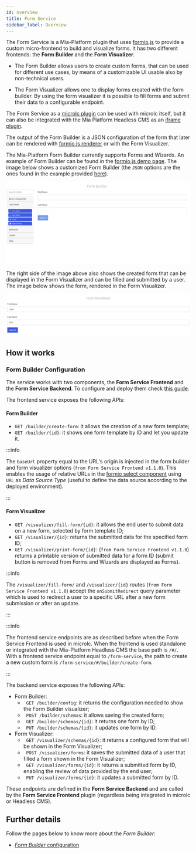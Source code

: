 ```yaml
---
id: overview
title: Form Service
sidebar_label: Overview
---
```

The Form Service is a Mia-Platform plugin that uses [formio.js](https://github.com/formio/formio.js) to provide a custom micro-frontend to build and visualize forms.
It has two different frontends: the **Form Builder** and the **Form Visualizer**.

- The Form Builder allows users to create custom forms, that can be used for different use cases, by means of a customizable UI usable also by non-technical users.

- The Form Visualizer allows one to display forms created with the form builder. By using the form visualizer it is possible to fill forms and submit their data to a configurable endpoint.

The Form Service as a [microlc plugin](../../business_suite/microlc/overview#plugins) can be used with microlc itself, but it can also be integrated with the Mia Platform Headless CMS as an [iframe plugin](../../business_suite/microlc/plugin_configuration#iframe-plugin).

The output of the Form Builder is a JSON configuration of the form that later can be rendered with [formio.js renderer](https://github.com/formio/formio.js/wiki/Form-Renderer) or with the Form Visualizer.

The Mia-Platform Form Builder currently supports Forms and Wizards. An example of Form Builder can be found in the [formio.js demo page](https://formio.github.io/formio.js/app/builder). The image below shows a customized Form Builder (the `JSON` options are the ones found in the example provided [here](configuration#form-builder-options-parameters)).

![Form Builder UI](img/form-builder-ui-sandbox.png)

The right side of the image above also shows the created form that can be displayed in the Form Visualizer and can be filled and submitted by a user. The image below shows the form, rendered in the Form Visualizer.

![Form Visualizer UI](img/form-visualizer-ui-sandbox.png)

## How it works

### Form Builder Configuration

The service works with two components, the **Form Service Frontend** and the **Form Service Backend**. To configure and deploy them check [this guide](configuration).

The frontend service exposes the following APIs:

#### Form Builder
- `GET /builder/create-form`: it allows the creation of a new form template;
- `GET /builder/{id}`: it shows one form template by ID and let you update it.

:::info

The `baseUrl` property equal to the URL's origin is injected in the form builder and form visualizer options (`from Form Service Frontend v1.1.0`). This enables the usage of relative URLs in the [formio select component](https://help.form.io/userguide/forms/form-components#select) using `URL` as *Data Source Type* (useful to define the data source according to the deployed environment).

:::
  
#### Form Visualizer
- `GET /visualizer/fill-form/{id}`: it allows the end user to submit data on a new form, selected by form template ID;
- `GET /visualizer/{id}`: returns the submitted data for the specified form ID;
- `GET /visualizer/print-form/{id}`: (`from Form Service Frontend v1.1.0`) returns a printable version of submitted data for a form ID (submit button is removed from Forms and Wizards are displayed as Forms).

:::info

The `/visualizer/fill-form/` and `/visualizer/{id}` routes (`from Form Service Frontend v1.1.0`) accept the `onSubmitRedirect` query parameter which is used to redirect a user to a specific URL after a new form submission or after an update. 

:::

:::info

The frontend service endpoints are as described before when the Form Service Frontend is used in microlc. When the frontend is used standalone or integrated with the Mia-Platform Headless CMS the base path is `/#/`. With a frontend service endpoint equal to `/form-service`, the path to create a new custom form is `/form-service/#/builder/create-form`.

:::

The backend service exposes the following APIs:
- Form Builder:
  - ` GET /builder/config`: it returns the configuration needed to show the Form Builder visualizer;
  - ` POST /builder/schemas`: it allows saving the created form;
  - ` GET /builder/schemas/{id}`: it returns one form by ID;
  - ` PUT /builder/schemas/{id}`: it updates one form by ID.
- Form Visualizer:
  - ` GET /visualizer/schemas/{id}`: it returns a configured form that will be shown in the Form Visualizer;
  - ` POST /visualizer/forms`: it saves the submitted data of a user that filled a form shown in the Form Visualizer;
  - ` GET /visualizer/forms/{id}`: it returns a submitted form by ID, enabling the review of data provided by the end user;
  - ` PUT /visualizer/forms/{id}`: it updates a submitted form by ID.

These endpoints are defined in the **Form Service Backend** and are called by the **Form Service Frontend** plugin (regardless being integrated in microlc or Headless CMS).

## Further details

Follow the pages below to know more about the _Form Builder_:

- [_Form Builder_ configuration](configuration)
